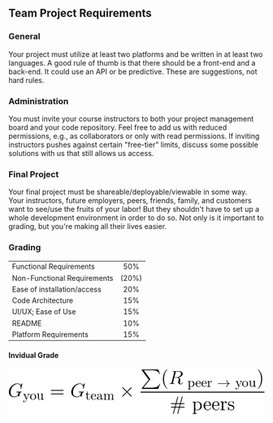 ## Team Project Requirements

### General
Your project must utilize at least two platforms and be written in at least two languages. A good rule of thumb is that there should be a front-end and a back-end. It could use an API or be predictive. These are suggestions, not hard rules.

### Administration
You must invite your course instructors to both your project management board and your code repository. Feel free to add us with reduced permissions, e.g., as collaborators or only with read permissions. If inviting instructors pushes against certain "free-tier" limits, discuss some possible solutions with us that still allows us access.

### Final Project
Your final project must be shareable/deployable/viewable in some way. Your instructors, future employers, peers, friends, family, and customers want to see/use the fruits of your labor! But they shouldn't have to set up a whole development environment in order to do so. Not only is it important to grading, but you're making all their lives easier.

### Grading

|||
|:---|:---:|
|Functional Requirements|50%|
|Non-Functional Requirements|(20%)|
|Ease of installation/access|20%|
|Code Architecture|15%|
|UI/UX; Ease of Use|15%|
|README|10%|
|Platform Requirements|15%|

#### Invidual Grade

![Individual Grade Calculation](/images/grading.png)